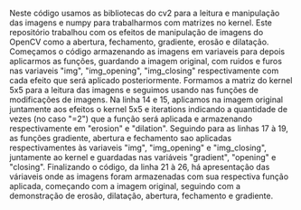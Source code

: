 Neste código usamos as bibliotecas do cv2 para a leitura e manipulação das imagens e numpy para trabalharmos com matrizes no kernel. Este repositório trabalhou com os efeitos de manipulação de imagens do OpenCV como a abertura, fechamento, gradiente, erosão e dilatação. Começamos o código armazenando as imagens em variaveis para depois aplicarmos as funções, guardando a imagem original, com ruidos e furos nas variaveis "img", "img_opening", "img_closing" respectivamente com cada efeito que será aplicado posteriormente. Formamos a matriz do kernel 5x5 para a leitura das imagens e seguimos usando nas funções de modificações de imagens. 
  Na linha 14 e 15, aplicamos na imagem original juntamente aos efeitos o kernel 5x5 e iterations indicando a quantidade de vezes (no caso "=2") que a função será aplicada e armazenando respectivamente em "erosion" e "dilation". Seguindo para as linhas 17 à 19, as funções gradiente, abertura e fechamento sao aplicadas respectivamentes às variaveis "img", "img_opening" e "img_closing", juntamente ao kernel e guardadas nas variáveis "gradient", "opening" e "closing". Finalizando o código, da linha 21 à 26, há apresentação das váriaveis onde as imagens foram armazenadas com sua respectiva função aplicada, começando com a imagem original, seguindo com a demonstração de erosão, dilatação, abertura, fechamento e gradiente.

